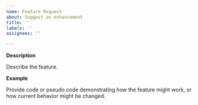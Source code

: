 ```yaml
---
name: Feature Request
about: Suggest an enhancement
title: ''
labels: ''
assignees: ''

---
```


**Description**

Describe the feature.

**Example**

Provide code or pseudo code demonstrating how the feature might work, or how current behavior might be changed.

```python

```
